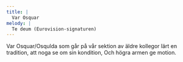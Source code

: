 ```yaml
---
title: |
  Var Osquar
melody: |
  Te deum (Eurovision-signaturen)
---
```

Var Osquar/Osqulda som går på vår sektion
av äldre kollegor lärt en tradition,
att noga se om sin kondition,
Och högra armen ge motion.